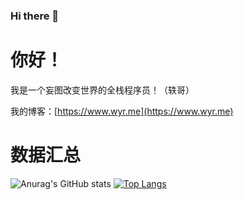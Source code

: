 ### Hi there 👋
# 你好！

我是一个妄图改变世界的全栈程序员！（轶哥）

我的博客：[https://www.wyr.me](https://www.wyr.me)

# 数据汇总

![Anurag's GitHub stats](https://github-readme-stats.vercel.app/api?username=yi-ge&theme=dark&show_icons=true&locale=cn)
[![Top Langs](https://github-readme-stats.vercel.app/api/top-langs/?username=yi-ge&layout=compact&locale=cn)](https://github.com/anuraghazra/github-readme-stats)

